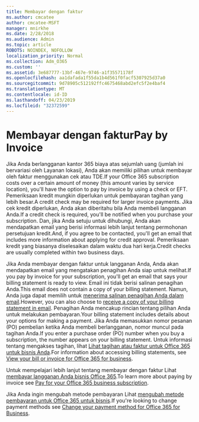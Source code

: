 ```yaml
---
title: Membayar dengan faktur
ms.author: cmcatee
author: cmcatee-MSFT
manager: mnirkhe
ms.date: 2/28/2018
ms.audience: Admin
ms.topic: article
ROBOTS: NOINDEX, NOFOLLOW
localization_priority: Normal
ms.collection: Adm_O365
ms.custom: ''
ms.assetid: 3e687777-13bf-467e-9746-a1f35571178f
ms.openlocfilehash: aa1dafada1f55da1b4d561f0facf5307925d37a0
ms.sourcegitcommit: 9d78905c512192ffc4675468abd2efc5f2e4baf4
ms.translationtype: MT
ms.contentlocale: id-ID
ms.lasthandoff: 04/23/2019
ms.locfileid: "32372599"
---
```

# <a name="pay-by-invoice"></a><span data-ttu-id="d6202-102">Membayar dengan faktur</span><span class="sxs-lookup"><span data-stu-id="d6202-102">Pay by Invoice</span></span>

<span data-ttu-id="d6202-103">Jika Anda berlangganan kantor 365 biaya atas sejumlah uang (jumlah ini bervariasi oleh Layanan lokasi), Anda akan memiliki pilihan untuk membayar oleh faktur menggunakan cek atau TDE.</span><span class="sxs-lookup"><span data-stu-id="d6202-103">If your Office 365 subscription costs over a certain amount of money (this amount varies by service location), you'll have the option to pay by invoice by using a check or EFT.</span></span> <span data-ttu-id="d6202-104">Pemeriksaan kredit mungkin diperlukan untuk pembayaran tagihan yang lebih besar.</span><span class="sxs-lookup"><span data-stu-id="d6202-104">A credit check may be required for larger invoice payments.</span></span> <span data-ttu-id="d6202-105">Jika cek kredit diperlukan, Anda akan diberitahu bila Anda membeli langganan Anda.</span><span class="sxs-lookup"><span data-stu-id="d6202-105">If a credit check is required, you'll be notified when you purchase your subscription.</span></span> <span data-ttu-id="d6202-106">Dan, jika Anda setuju untuk dihubungi, Anda akan mendapatkan email yang berisi informasi lebih lanjut tentang permohonan persetujuan kredit.</span><span class="sxs-lookup"><span data-stu-id="d6202-106">And, if you agree to be contacted, you'll get an email that includes more information about applying for credit approval.</span></span> <span data-ttu-id="d6202-107">Pemeriksaan kredit yang biasanya diselesaikan dalam waktu dua hari kerja.</span><span class="sxs-lookup"><span data-stu-id="d6202-107">Credit checks are usually completed within two business days.</span></span>
  
<span data-ttu-id="d6202-108">Jika Anda membayar dengan faktur untuk langganan Anda, Anda akan mendapatkan email yang mengatakan penagihan Anda siap untuk melihat.</span><span class="sxs-lookup"><span data-stu-id="d6202-108">If you pay by invoice for your subscription, you'll get an email that says your billing statement is ready to view.</span></span> <span data-ttu-id="d6202-109">Email ini tidak berisi salinan penagihan Anda.</span><span class="sxs-lookup"><span data-stu-id="d6202-109">This email does not contain a copy of your billing statement.</span></span> <span data-ttu-id="d6202-110">Namun, Anda juga dapat memilih untuk [menerima salinan penagihan Anda dalam email](https://support.office.com/article/734f4aab-df2d-4e9b-8cb1-691910bde216).</span><span class="sxs-lookup"><span data-stu-id="d6202-110">However, you can also choose to [receive a copy of your billing statement in email](https://support.office.com/article/734f4aab-df2d-4e9b-8cb1-691910bde216).</span></span> <span data-ttu-id="d6202-111">Penagihan Anda mencakup rincian tentang pilihan Anda untuk melakukan pembayaran.</span><span class="sxs-lookup"><span data-stu-id="d6202-111">Your billing statement includes details about your options for making a payment.</span></span> <span data-ttu-id="d6202-112">Jika Anda memasukkan nomor pesanan (PO) pembelian ketika Anda membeli berlangganan, nomor muncul pada tagihan Anda.</span><span class="sxs-lookup"><span data-stu-id="d6202-112">If you enter a purchase order (PO) number when you buy a subscription, the number appears on your billing statement.</span></span> <span data-ttu-id="d6202-113">Untuk informasi tentang mengakses tagihan, lihat [Lihat tagihan atau faktur untuk Office 365 untuk bisnis Anda](https://support.office.com/article/2ae3ea58-4fce-4592-91d6-46e9ae3ec218).</span><span class="sxs-lookup"><span data-stu-id="d6202-113">For information about accessing billing statements, see [View your bill or invoice for Office 365 for business](https://support.office.com/article/2ae3ea58-4fce-4592-91d6-46e9ae3ec218).</span></span>
  
<span data-ttu-id="d6202-114">Untuk mempelajari lebih lanjut tentang membayar dengan faktur Lihat [membayar langganan Anda bisnis Office 365](https://support.office.com/article/734f4aab-df2d-4e9b-8cb1-691910bde216).</span><span class="sxs-lookup"><span data-stu-id="d6202-114">To learn more about paying by invoice see [Pay for your Office 365 business subscription](https://support.office.com/article/734f4aab-df2d-4e9b-8cb1-691910bde216).</span></span>
  
<span data-ttu-id="d6202-115">Jika Anda ingin mengubah metode pembayaran Lihat [mengubah metode pembayaran untuk Office 365 untuk bisnis](https://support.office.com/article/8652f539-3123-4a8f-b9bd-6aa2f0e0372d).</span><span class="sxs-lookup"><span data-stu-id="d6202-115">If you're looking to change payment methods see [Change your payment method for Office 365 for Business](https://support.office.com/article/8652f539-3123-4a8f-b9bd-6aa2f0e0372d).</span></span>
  

